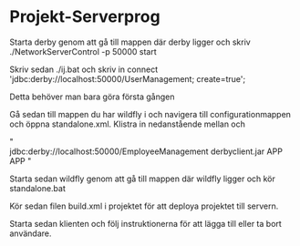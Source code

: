 # Projekt-Serverprog

Starta derby genom att gå till mappen där derby ligger och skriv ./NetworkServerControl -p 50000 start

Skriv sedan ./ij.bat och skriv in connect 'jdbc:derby://localhost:50000/UserManagement; create=true';

Detta behöver man bara göra första gången

Gå sedan till mappen du har wildfly i och navigera till configurationmappen och öppna standalone.xml. 
Klistra in nedanstående mellan </datasource> och <drivers>

"<datasource jndi-name="java:/EmployeeDatabase" pool-name="EmployeeDatabase"
                             enabled="true" use-java-context="true">                      
     <connection-url>jdbc:derby://localhost:50000/EmployeeManagement
                                                     </connection-url>
      <driver>derbyclient.jar</driver>
      <security>
          <user-name>APP</user-name>
           <password>APP</password>
       </security>
   </datasource>"

Starta sedan wildfly genom att gå till mappen där wildfly ligger och kör standalone.bat

Kör sedan filen build.xml i projektet för att deploya projektet till servern. 

Starta sedan klienten och följ instruktionerna för att lägga till eller ta bort användare.
